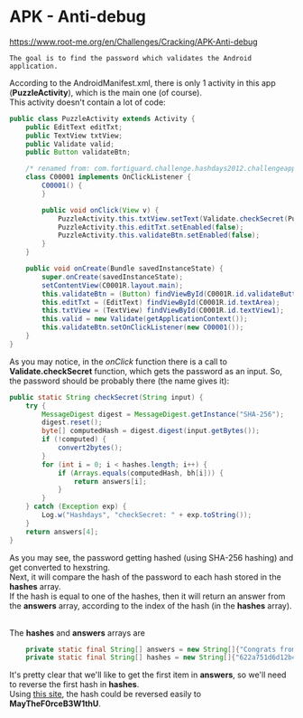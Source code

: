 # APK - Anti-debug
https://www.root-me.org/en/Challenges/Cracking/APK-Anti-debug
```
The goal is to find the password which validates the Android application.
```

According to the AndroidManifest.xml, there is only 1 activity in this app (**PuzzleActivity**), which is the main one (of course).<br>
This activity doesn't contain a lot of code:
```java
public class PuzzleActivity extends Activity {
    public EditText editTxt;
    public TextView txtView;
    public Validate valid;
    public Button validateBtn;

    /* renamed from: com.fortiguard.challenge.hashdays2012.challengeapp.PuzzleActivity$1 */
    class C00001 implements OnClickListener {
        C00001() {
        }

        public void onClick(View v) {
            PuzzleActivity.this.txtView.setText(Validate.checkSecret(PuzzleActivity.this.editTxt.getText().toString()));
            PuzzleActivity.this.editTxt.setEnabled(false);
            PuzzleActivity.this.validateBtn.setEnabled(false);
        }
    }

    public void onCreate(Bundle savedInstanceState) {
        super.onCreate(savedInstanceState);
        setContentView(C0001R.layout.main);
        this.validateBtn = (Button) findViewById(C0001R.id.validateButton);
        this.editTxt = (EditText) findViewById(C0001R.id.textArea);
        this.txtView = (TextView) findViewById(C0001R.id.textView1);
        this.valid = new Validate(getApplicationContext());
        this.validateBtn.setOnClickListener(new C00001());
    }
}
```
As you may notice, in the _onClick_ function there is a call to **Validate.checkSecret** function, which gets the password as an input. So, the password should be probably there (the name gives it):
```java
public static String checkSecret(String input) {
    try {
        MessageDigest digest = MessageDigest.getInstance("SHA-256");
        digest.reset();
        byte[] computedHash = digest.digest(input.getBytes());
        if (!computed) {
            convert2bytes();
        }
        for (int i = 0; i < hashes.length; i++) {
            if (Arrays.equals(computedHash, bh[i])) {
                return answers[i];
            }
        }
    } catch (Exception exp) {
        Log.w("Hashdays", "checkSecret: " + exp.toString());
    }
    return answers[4];
}
```
As you may see, the password getting hashed (using SHA-256 hashing) and get converted to hexstring.<br>
Next, it will compare the hash of the password to each hash stored in the **hashes** array.<br>
If the hash is equal to one of the hashes, then it will return an answer from the **answers** array, according to the index of the hash (in the **hashes** array).<br><br>

The **hashes** and **answers** arrays are
```java
    private static final String[] answers = new String[]{"Congrats from the FortiGuard team :)", "Nice try, but that would be too easy", "Ha! Ha! FortiGuard grin ;)", "Are you implying we are n00bs?", "Come on, this is a DEFCON conference!"};
    private static final String[] hashes = new String[]{"622a751d6d12b46ad74049cf50f2578b871ca9e9447a98b06c21a44604cab0b4", "301c4cd0097640bdbfe766b55924c0d5c5cc28b9f2bdab510e4eb7c442ca0c66", "d09e1fe7c97238c68e4be7b3cd64230c638dde1d08c656a1c9eaae30e49c4caf", "4813494d137e1631bba301d5acab6e7bb7aa74ce1185d456565ef51d737677b2"};
```

It's pretty clear that we'll like to get the first item in **answers**, so we'll need to reverse the first hash in **hashes**.<br>
Using [this site](https://md5decrypt.net/en/Sha256/), the hash could be reversed easily to **MayTheF0rceB3W1thU**.<br>
